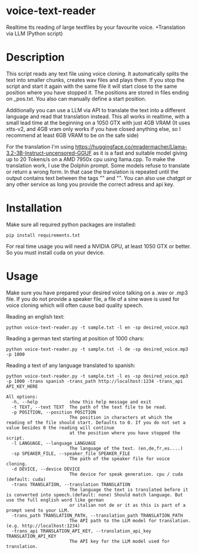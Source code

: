 # voice-text-reader
Realtime tts reading of large textfiles by your favourite voice. +Translation via LLM (Python script) 

# Description
This script reads any text file using voice cloning. It automatically splits the text into smaller chunks, creates wav files and plays them. If you stop the script and start it again with the same file it will start close to the same position where you have stopped it. The positions are stored in files ending on _pos.txt. You also can manually define a start position.

Additionally you can use a LLM via API to translate the text into a different language and read that translation instead. This all works in realtime, with a small lead time at the beginning on a 1050 GTX with just 4GB VRAM (It uses xtts-v2, and 4GB vram only works if you have closed anything else, so I recommend at least 6GB VRAM to be on the safe side)

For the translation I'm using https://huggingface.co/mradermacher/Llama-3.2-3B-Instruct-uncensored-GGUF as it is a fast and suitable model giving up to 20 Tokens/s on a AMD 7950x cpu using llama.cpp. To make the translation work, I use the Dolphin prompt. Some models refuse to translate or return a wrong form. In that case the translation is repeated until the output contains text between the tags "<translation>" and "</translation>".
You can also use chatgpt or any other service as long you provide the correct adress and api key.

# Installation

Make sure all required python packages are installed:
```
pip install requirements.txt
```

For real time usage you will need a NVIDIA GPU, at least 1050 GTX or better. So you must install cuda on your device.

# Usage
Make sure you have prepared your desired voice talking on a .wav or .mp3 file. If you do not provide a speaker file, a file of a sine wave is used for voice cloning which will often cause bad quality speech.

Reading an english text:
```
python voice-text-reader.py -t sample.txt -l en -sp desired_voice.mp3
```
Reading a german text starting at position of 1000 chars:
```
python voice-text-reader.py -t sample.txt -l de -sp desired_voice.mp3 -p 1000
```

Reading a text of any language translated to spanish:
```
python voice-text-reader.py -t sample.txt -l es -sp desired_voice.mp3 -p 1000 -trans spanish -trans_path http://localhost:1234 -trans_api API_KEY_HERE
```


```
All options:
  -h, --help            show this help message and exit
  -t TEXT, --text TEXT  The path of the text file to be read.
  -p POSITION, --position POSITION
                        The position in characters at which the reading of the file should start. Defaults to 0. If you do not set a value besides 0 the reading will continue
                        at the position where you have stopped the script.
  -l LANGUAGE, --language LANGUAGE
                        The language of the text. (en,de,fr,es....)
  -sp SPEAKER_FILE, --speaker_file SPEAKER_FILE
                        The path of the speaker file for voice cloning.
  -d DEVICE, --device DEVICE
                        The device for speak generation. cpu / cuda (default: cuda)
  -trans TRANSLATION, --translation TRANSLATION
                        The language the text is translated before it is converted into speech.(default: none) Should match language. But use the full english word like german
                        or italian not de or it as this is part of a prompt send to your LLM.
  -trans_path TRANSLATION_PATH, --translation_path TRANSLATION_PATH
                        The API path to the LLM model for translation. (e.g. http://localhost:1234)
  -trans_api TRANSLATION_API_KEY, --translation_api_key TRANSLATION_API_KEY
                        The API key for the LLM model used for translation.
```



